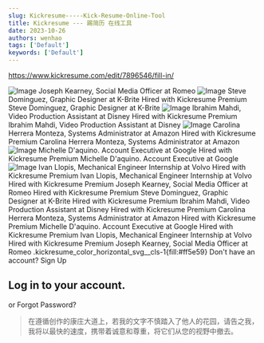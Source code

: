 ```yaml
---
slug: Kickresume-----Kick-Resume-Online-Tool
title: Kickresume --- 踢简历 在线工具
date: 2023-10-26
authors: wenhao
tags: ['Default']
keywords: ['Default']
---
```

https://www.kickresume.com/edit/7896546/fill-in/ 

![Image](https://prod-files-secure.s3.us-west-2.amazonaws.com/b0012720-ccd1-41ef-9ca9-02f55a45f30f/daba1222-0573-4a5e-bc86-7251a814b99f/Romeo.35508880.jpg?X-Amz-Algorithm=AWS4-HMAC-SHA256&X-Amz-Content-Sha256=UNSIGNED-PAYLOAD&X-Amz-Credential=AKIAT73L2G45HZZMZUHI%2F20231125%2Fus-west-2%2Fs3%2Faws4_request&X-Amz-Date=20231125T072114Z&X-Amz-Expires=3600&X-Amz-Signature=f6d92f11c48d38082c2f1595a670a63537ad9942427db0db99039f9cc94bd7ae&X-Amz-SignedHeaders=host&x-id=GetObject)
Joseph Kearney, Social Media Officer at Romeo 
![Image](https://prod-files-secure.s3.us-west-2.amazonaws.com/b0012720-ccd1-41ef-9ca9-02f55a45f30f/680feb97-7bb8-4545-94ef-af60ae507742/Kbrite.089dfa63.jpg?X-Amz-Algorithm=AWS4-HMAC-SHA256&X-Amz-Content-Sha256=UNSIGNED-PAYLOAD&X-Amz-Credential=AKIAT73L2G45HZZMZUHI%2F20231125%2Fus-west-2%2Fs3%2Faws4_request&X-Amz-Date=20231125T072114Z&X-Amz-Expires=3600&X-Amz-Signature=5c394f55984988d58c1d9f02ef7fbb067a18b0a6530686d91825458d655a4f4b&X-Amz-SignedHeaders=host&x-id=GetObject)
Steve Dominguez, Graphic Designer at K-Brite 
Hired with Kickresume Premium 
Steve Dominguez, Graphic Designer at K-Brite 
![Image](https://prod-files-secure.s3.us-west-2.amazonaws.com/b0012720-ccd1-41ef-9ca9-02f55a45f30f/9f3c5732-8f19-490e-b8f2-eeb103ab9cc6/Disney_Streaming.5cf78d37.jpg?X-Amz-Algorithm=AWS4-HMAC-SHA256&X-Amz-Content-Sha256=UNSIGNED-PAYLOAD&X-Amz-Credential=AKIAT73L2G45HZZMZUHI%2F20231125%2Fus-west-2%2Fs3%2Faws4_request&X-Amz-Date=20231125T072114Z&X-Amz-Expires=3600&X-Amz-Signature=6ea1601b3e4b8cf2425083b5e45d3bbad5d3104a46a322b898ab8be487fb4c8a&X-Amz-SignedHeaders=host&x-id=GetObject)
Ibrahim Mahdi, Video Production Assistant at Disney 
Hired with Kickresume Premium 
Ibrahim Mahdi, Video Production Assistant at Disney 
![Image](https://prod-files-secure.s3.us-west-2.amazonaws.com/b0012720-ccd1-41ef-9ca9-02f55a45f30f/01aaeb16-68f8-4c6c-97ff-7176c9cc1929/Amazon.d46fcad7.jpg?X-Amz-Algorithm=AWS4-HMAC-SHA256&X-Amz-Content-Sha256=UNSIGNED-PAYLOAD&X-Amz-Credential=AKIAT73L2G45HZZMZUHI%2F20231125%2Fus-west-2%2Fs3%2Faws4_request&X-Amz-Date=20231125T072114Z&X-Amz-Expires=3600&X-Amz-Signature=30bb37c0ee549c3ba9abe634a3de01e52f928d5b95a755528505acf6cde16b08&X-Amz-SignedHeaders=host&x-id=GetObject)
Carolina Herrera Monteza, Systems Administrator at Amazon 
Hired with Kickresume Premium 
Carolina Herrera Monteza, Systems Administrator at Amazon 
![Image](https://prod-files-secure.s3.us-west-2.amazonaws.com/b0012720-ccd1-41ef-9ca9-02f55a45f30f/7c511a94-d126-4c5d-853f-366a897cc15a/Google.a44d16d8.jpg?X-Amz-Algorithm=AWS4-HMAC-SHA256&X-Amz-Content-Sha256=UNSIGNED-PAYLOAD&X-Amz-Credential=AKIAT73L2G45HZZMZUHI%2F20231125%2Fus-west-2%2Fs3%2Faws4_request&X-Amz-Date=20231125T072114Z&X-Amz-Expires=3600&X-Amz-Signature=4d244d3c89e260d736053bff7edf4d1e14373a2ca7cfaaa4b821c70f6e02ca28&X-Amz-SignedHeaders=host&x-id=GetObject)
Michelle D'aquino. Account Executive at Google 
Hired with Kickresume Premium 
Michelle D'aquino. Account Executive at Google 
![Image](https://prod-files-secure.s3.us-west-2.amazonaws.com/b0012720-ccd1-41ef-9ca9-02f55a45f30f/c99035e7-5887-4d59-8177-b58c68be8937/Volvo.1a45fcea.jpg?X-Amz-Algorithm=AWS4-HMAC-SHA256&X-Amz-Content-Sha256=UNSIGNED-PAYLOAD&X-Amz-Credential=AKIAT73L2G45HZZMZUHI%2F20231125%2Fus-west-2%2Fs3%2Faws4_request&X-Amz-Date=20231125T072114Z&X-Amz-Expires=3600&X-Amz-Signature=cac45d5ce0c656d788ff845d2ddbfb2777d1da9e1cdaa7519884bf18b31d0539&X-Amz-SignedHeaders=host&x-id=GetObject)
Ivan Llopis, Mechanical Engineer Internship at Volvo 
Hired with Kickresume Premium 
Ivan Llopis, Mechanical Engineer Internship at Volvo 
Hired with Kickresume Premium 
Joseph Kearney, Social Media Officer at Romeo 
Hired with Kickresume Premium 
Steve Dominguez, Graphic Designer at K-Brite 
Hired with Kickresume Premium 
Ibrahim Mahdi, Video Production Assistant at Disney 
Hired with Kickresume Premium 
Carolina Herrera Monteza, Systems Administrator at Amazon 
Hired with Kickresume Premium 
Michelle D'aquino. Account Executive at Google 
Hired with Kickresume Premium 
Ivan Llopis, Mechanical Engineer Internship at Volvo 
Hired with Kickresume Premium 
Joseph Kearney, Social Media Officer at Romeo 
.kickresume_color_horizontal_svg__cls-1{fill:#ff5e59} 
Don't have an account? Sign Up 
## Log in to your account.

<!-- truncate -->

or 
Forgot Password? 



 > 在遵循创作的康庄大道上，若我的文字不慎踏入了他人的花园，请告之我，我将以最快的速度，携带着诚意和尊重，将它们从您的视野中撤去。
